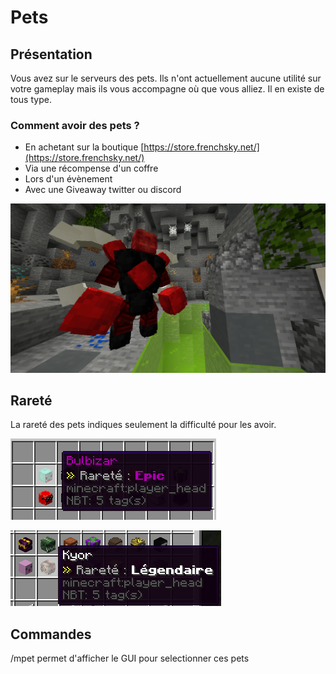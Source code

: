 # Pets

## Présentation

Vous avez sur le serveurs des pets. Ils n'ont actuellement aucune utilité sur votre gameplay mais ils vous accompagne où que vous alliez. Il en existe de tous type.

### Comment avoir des pets ?

* En achetant sur la boutique [https://store.frenchsky.net/](https://store.frenchsky.net/) 
* Via une récompense d'un coffre
* Lors d'un évènement
* Avec une Giveaway twitter ou discord

![](../.gitbook/assets/screenshot_1.png)

## Rareté

La rareté des pets indiques seulement la difficulté pour les avoir.

![](../.gitbook/assets/screenshot_2%20%283%29.png)

![](../.gitbook/assets/screenshot_3%20%282%29.png)

## Commandes

/mpet permet d'afficher le GUI pour selectionner ces pets

